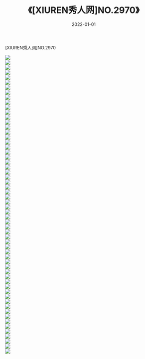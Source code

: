 ﻿---
layout: post
title:  《[XIUREN秀人网]NO.2970》
date:   2022-01-01
img: http://pic.660000.xyz/1:/秀人网/秀人网第03部分/[XIUREN秀人网]NO.2970/000.jpg
categories: [美女, 清纯, 唯美]
---

[XIUREN秀人网]NO.2970

 ![](http://pic.660000.xyz/1:/秀人网/秀人网第03部分/[XIUREN秀人网]NO.2970/001.jpg) <br>![](http://pic.660000.xyz/1:/秀人网/秀人网第03部分/[XIUREN秀人网]NO.2970/002.jpg) <br>![](http://pic.660000.xyz/1:/秀人网/秀人网第03部分/[XIUREN秀人网]NO.2970/003.jpg) <br>![](http://pic.660000.xyz/1:/秀人网/秀人网第03部分/[XIUREN秀人网]NO.2970/004.jpg) <br>![](http://pic.660000.xyz/1:/秀人网/秀人网第03部分/[XIUREN秀人网]NO.2970/005.jpg) <br>![](http://pic.660000.xyz/1:/秀人网/秀人网第03部分/[XIUREN秀人网]NO.2970/006.jpg) <br>![](http://pic.660000.xyz/1:/秀人网/秀人网第03部分/[XIUREN秀人网]NO.2970/007.jpg) <br>![](http://pic.660000.xyz/1:/秀人网/秀人网第03部分/[XIUREN秀人网]NO.2970/008.jpg) <br>![](http://pic.660000.xyz/1:/秀人网/秀人网第03部分/[XIUREN秀人网]NO.2970/009.jpg) <br>![](http://pic.660000.xyz/1:/秀人网/秀人网第03部分/[XIUREN秀人网]NO.2970/010.jpg) <br>![](http://pic.660000.xyz/1:/秀人网/秀人网第03部分/[XIUREN秀人网]NO.2970/011.jpg) <br>![](http://pic.660000.xyz/1:/秀人网/秀人网第03部分/[XIUREN秀人网]NO.2970/012.jpg) <br>![](http://pic.660000.xyz/1:/秀人网/秀人网第03部分/[XIUREN秀人网]NO.2970/013.jpg) <br>![](http://pic.660000.xyz/1:/秀人网/秀人网第03部分/[XIUREN秀人网]NO.2970/014.jpg) <br>![](http://pic.660000.xyz/1:/秀人网/秀人网第03部分/[XIUREN秀人网]NO.2970/015.jpg) <br>![](http://pic.660000.xyz/1:/秀人网/秀人网第03部分/[XIUREN秀人网]NO.2970/016.jpg) <br>![](http://pic.660000.xyz/1:/秀人网/秀人网第03部分/[XIUREN秀人网]NO.2970/017.jpg) <br>![](http://pic.660000.xyz/1:/秀人网/秀人网第03部分/[XIUREN秀人网]NO.2970/018.jpg) <br>![](http://pic.660000.xyz/1:/秀人网/秀人网第03部分/[XIUREN秀人网]NO.2970/019.jpg) <br>![](http://pic.660000.xyz/1:/秀人网/秀人网第03部分/[XIUREN秀人网]NO.2970/020.jpg) <br>![](http://pic.660000.xyz/1:/秀人网/秀人网第03部分/[XIUREN秀人网]NO.2970/021.jpg) <br>![](http://pic.660000.xyz/1:/秀人网/秀人网第03部分/[XIUREN秀人网]NO.2970/022.jpg) <br>![](http://pic.660000.xyz/1:/秀人网/秀人网第03部分/[XIUREN秀人网]NO.2970/023.jpg) <br>![](http://pic.660000.xyz/1:/秀人网/秀人网第03部分/[XIUREN秀人网]NO.2970/024.jpg) <br>![](http://pic.660000.xyz/1:/秀人网/秀人网第03部分/[XIUREN秀人网]NO.2970/025.jpg) <br>![](http://pic.660000.xyz/1:/秀人网/秀人网第03部分/[XIUREN秀人网]NO.2970/026.jpg) <br>![](http://pic.660000.xyz/1:/秀人网/秀人网第03部分/[XIUREN秀人网]NO.2970/027.jpg) <br>![](http://pic.660000.xyz/1:/秀人网/秀人网第03部分/[XIUREN秀人网]NO.2970/028.jpg) <br>![](http://pic.660000.xyz/1:/秀人网/秀人网第03部分/[XIUREN秀人网]NO.2970/029.jpg) <br>![](http://pic.660000.xyz/1:/秀人网/秀人网第03部分/[XIUREN秀人网]NO.2970/030.jpg) <br>![](http://pic.660000.xyz/1:/秀人网/秀人网第03部分/[XIUREN秀人网]NO.2970/031.jpg) <br>![](http://pic.660000.xyz/1:/秀人网/秀人网第03部分/[XIUREN秀人网]NO.2970/032.jpg) <br>![](http://pic.660000.xyz/1:/秀人网/秀人网第03部分/[XIUREN秀人网]NO.2970/033.jpg) <br>![](http://pic.660000.xyz/1:/秀人网/秀人网第03部分/[XIUREN秀人网]NO.2970/034.jpg) <br>![](http://pic.660000.xyz/1:/秀人网/秀人网第03部分/[XIUREN秀人网]NO.2970/035.jpg) <br>![](http://pic.660000.xyz/1:/秀人网/秀人网第03部分/[XIUREN秀人网]NO.2970/036.jpg) <br>![](http://pic.660000.xyz/1:/秀人网/秀人网第03部分/[XIUREN秀人网]NO.2970/037.jpg) <br>![](http://pic.660000.xyz/1:/秀人网/秀人网第03部分/[XIUREN秀人网]NO.2970/038.jpg) <br>![](http://pic.660000.xyz/1:/秀人网/秀人网第03部分/[XIUREN秀人网]NO.2970/039.jpg) <br>![](http://pic.660000.xyz/1:/秀人网/秀人网第03部分/[XIUREN秀人网]NO.2970/040.jpg) <br>![](http://pic.660000.xyz/1:/秀人网/秀人网第03部分/[XIUREN秀人网]NO.2970/041.jpg) <br>![](http://pic.660000.xyz/1:/秀人网/秀人网第03部分/[XIUREN秀人网]NO.2970/042.jpg) <br>![](http://pic.660000.xyz/1:/秀人网/秀人网第03部分/[XIUREN秀人网]NO.2970/043.jpg) <br>![](http://pic.660000.xyz/1:/秀人网/秀人网第03部分/[XIUREN秀人网]NO.2970/044.jpg) <br>![](http://pic.660000.xyz/1:/秀人网/秀人网第03部分/[XIUREN秀人网]NO.2970/045.jpg) <br>![](http://pic.660000.xyz/1:/秀人网/秀人网第03部分/[XIUREN秀人网]NO.2970/046.jpg) <br>![](http://pic.660000.xyz/1:/秀人网/秀人网第03部分/[XIUREN秀人网]NO.2970/047.jpg) <br>![](http://pic.660000.xyz/1:/秀人网/秀人网第03部分/[XIUREN秀人网]NO.2970/048.jpg) <br>![](http://pic.660000.xyz/1:/秀人网/秀人网第03部分/[XIUREN秀人网]NO.2970/049.jpg) <br>![](http://pic.660000.xyz/1:/秀人网/秀人网第03部分/[XIUREN秀人网]NO.2970/050.jpg) <br>![](http://pic.660000.xyz/1:/秀人网/秀人网第03部分/[XIUREN秀人网]NO.2970/051.jpg) <br>![](http://pic.660000.xyz/1:/秀人网/秀人网第03部分/[XIUREN秀人网]NO.2970/052.jpg) <br>![](http://pic.660000.xyz/1:/秀人网/秀人网第03部分/[XIUREN秀人网]NO.2970/053.jpg) <br>![](http://pic.660000.xyz/1:/秀人网/秀人网第03部分/[XIUREN秀人网]NO.2970/054.jpg) <br>![](http://pic.660000.xyz/1:/秀人网/秀人网第03部分/[XIUREN秀人网]NO.2970/055.jpg) <br>![](http://pic.660000.xyz/1:/秀人网/秀人网第03部分/[XIUREN秀人网]NO.2970/056.jpg) <br>![](http://pic.660000.xyz/1:/秀人网/秀人网第03部分/[XIUREN秀人网]NO.2970/057.jpg) <br>![](http://pic.660000.xyz/1:/秀人网/秀人网第03部分/[XIUREN秀人网]NO.2970/058.jpg) <br>![](http://pic.660000.xyz/1:/秀人网/秀人网第03部分/[XIUREN秀人网]NO.2970/059.jpg) <br>![](http://pic.660000.xyz/1:/秀人网/秀人网第03部分/[XIUREN秀人网]NO.2970/060.jpg) <br>